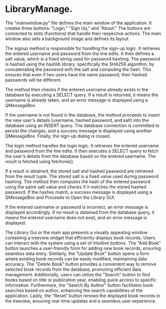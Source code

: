 # LibraryManage.
The "mainwindow.py" file defines the main window of the application. It creates three buttons: "Login," "Sign Up," and "About." The buttons are connected to slots (functions) that handle their respective actions. The main window also sets a background image and defines its layout.

The signup method is responsible for handling the sign-up logic. It retrieves the entered username and password from the line edits. It then defines a salt value, which is a fixed string used for password hashing. The password is hashed using the hashlib library, specifically the SHA256 algorithm, by concatenating the password with the salt and computing the hash. This ensures that even if two users have the same password, their hashed passwords will be different.

The method then checks if the entered username already exists in the database by executing a SELECT query. If a result is returned, it means the username is already taken, and an error message is displayed using a QMessageBox.

If the username is not found in the database, the method proceeds to insert the new user's details (username, hashed password, and salt) into the database using an INSERT query. The database connection is committed to persist the changes, and a success message is displayed using another QMessageBox. Finally, the sign-up dialog is closed.

The login method handles the login logic. It retrieves the entered username and password from the line edits. It then executes a SELECT query to fetch the user's details from the database based on the entered username. The result is fetched using fetchone().

If a result is obtained, the stored salt and hashed password are retrieved from the result tuple. The stored salt is a fixed value used during password hashing. The method then computes the hash of the entered password using the same salt value and checks if it matches the stored hashed password. If the hashes match, a success message is displayed using a QMessageBox and Proceeds to Open the Library GUI.

If the entered username or password is incorrect, an error message is displayed accordingly. If no result is obtained from the database query, it means the entered username does not exist, and an error message is displayed.

The Library Gui or the main app presents a visually appealing window containing a treeview widget that efficiently displays book records. Users can interact with the system using a set of intuitive buttons. The "Add Book" button launches a user-friendly form for adding new book records, ensuring seamless data entry. Similarly, the "Update Book" button opens a form where existing book records can be easily modified, maintaining data accuracy. The "Delete Book" button provides a convenient way to remove selected book records from the database, promoting efficient data management. Additionally, users can utilize the "Search" button to find books based on title or publication year, enabling quick access to specific information. Furthermore, the "Search By Author" button facilitates book searches based on author, enhancing the search capabilities of the application. Lastly, the "Reset" button renews the displayed book records in the treeview, ensuring real-time updates and a seamless user experience. 
